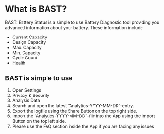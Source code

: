 # What is BAST? 
BAST: Battery Status is a simple to use Battery Diagnostic tool providing you advanced information about your battery. These information include

* Current Capacity
* Design Capacity
* Max. Capacity
* Min. Capacity
* Cycle Count
* Health

## BAST is simple to use

1. Open Settings
2. Privacy & Security
3. Analysis Data
4. Search and open the latest “Analytics-YYYY-MM-DD”-entry.
5. Export the logfile using the Share Button on the top right side.
6. Import the “Analytics-YYYY-MM-DD”-file into the App using the Import Button on the top left side.
7. Please use the FAQ section inside the App if you are facing any issues
